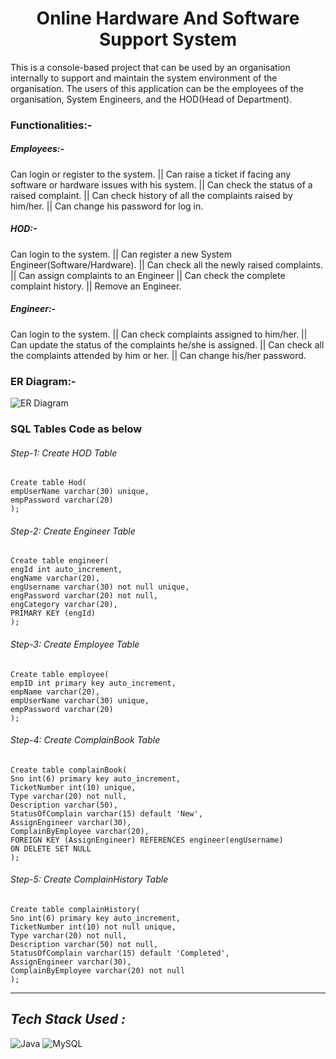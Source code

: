 <h1 align="center">Online Hardware And Software Support System</h1>

This is a console-based project that can be used by an organisation internally to support and maintain the system environment of the organisation. The users of this application can be the employees of the organisation, System Engineers, and the HOD(Head of Department). 

<h3>Functionalities:- </h3>

<h5>Employees:-</h5> Can login or register to the system. || Can raise a ticket if facing any software or hardware issues with his system. || Can check the status of a raised complaint. || Can check history of all the complaints raised by him/her. || Can change his password for log in.

<h5>HOD:-</h5>Can login to the system. || Can register a new System Engineer(Software/Hardware). || Can check all the newly raised complaints. || Can assign complaints to an Engineer || Can check the complete complaint history. || Remove an Engineer.

<h5>Engineer:-</h5> Can login to the system. || Can check complaints assigned to him/her. || Can update the status of the complaints he/she is assigned. || Can check all the complaints attended by him or her. || Can change his/her password.

<h3>ER Diagram:-</h3>

![ER Diagram](https://user-images.githubusercontent.com/69115064/221394047-f348aede-222f-45fe-8326-d57901b22475.png)

<h3>SQL Tables Code as below</h3>
<h6>Step-1: Create HOD Table</h6>

	Create table Hod(
    empUserName varchar(30) unique,
    empPassword varchar(20)
    );

<h6>Step-2: Create Engineer Table</h6>
	
	Create table engineer(
    engId int auto_increment,
    engName varchar(20),
    engUsername varchar(30) not null unique,
    engPassword varchar(20) not null,
    engCategory varchar(20),
    PRIMARY KEY (engId)
    );

<h6>Step-3: Create Employee Table</h6>
	
	Create table employee(
    empID int primary key auto_increment,
    empName varchar(20),
    empUserName varchar(30) unique,
    empPassword varchar(20)
    );
    
<h6>Step-4: Create ComplainBook Table</h6>
	
	Create table complainBook(
    Sno int(6) primary key auto_increment,
    TicketNumber int(10) unique,
    Type varchar(20) not null,
    Description varchar(50),
    StatusOfComplain varchar(15) default 'New',
    AssignEngineer varchar(30),
    ComplainByEmployee varchar(20),
    FOREIGN KEY (AssignEngineer) REFERENCES engineer(engUsername)
    ON DELETE SET NULL
    );

<h6>Step-5: Create ComplainHistory Table</h6>

	Create table complainHistory(
    Sno int(6) primary key auto_increment,
    TicketNumber int(10) not null unique,
    Type varchar(20) not null,
    Description varchar(50) not null,
    StatusOfComplain varchar(15) default 'Completed',
    AssignEngineer varchar(30),
    ComplainByEmployee varchar(20) not null
    );

-----------------------------------------------------------------------------------------------------------------------------------------------------------

<h2 align="left"><i>Tech Stack Used :</i></h2>
<div align="left">
<img alt="Java" src="https://img.shields.io/badge/java-f89820.svg?style=for-the-badge&logo=java&logoColor=white"/>
<img alt="MySQL" src="https://img.shields.io/badge/MySql-00758f?style=for-the-badge&logo=mysql&logoColor=white"/>
